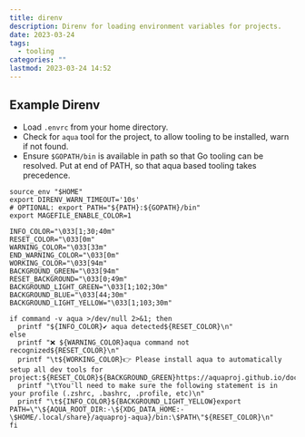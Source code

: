 ```yaml
---
title: direnv
description: Direnv for loading environment variables for projects.
date: 2023-03-24
tags:
  - tooling
categories: ""
lastmod: 2023-03-24 14:52
---
```



## Example Direnv

- Load `.envrc` from your home directory.
- Check for `aqua` tool for the project, to allow tooling to be installed, warn if not found.
- Ensure `$GOPATH/bin` is available in path so that Go tooling can be resolved.
  Put at end of PATH, so that aqua based tooling takes precedence.

```shell title=".envrc"
source_env "$HOME"
export DIRENV_WARN_TIMEOUT='10s'
# OPTIONAL: export PATH="${PATH}:${GOPATH}/bin"
export MAGEFILE_ENABLE_COLOR=1

INFO_COLOR="\033[1;30;40m"
RESET_COLOR="\033[0m"
WARNING_COLOR="\033[33m"
END_WARNING_COLOR="\033[0m"
WORKING_COLOR="\033[94m"
BACKGROUND_GREEN="\033[94m"
RESET_BACKGROUND="\033[0;49m"
BACKGROUND_LIGHT_GREEN="\033[1;102;30m"
BACKGROUND_BLUE="\033[44;30m"
BACKGROUND_LIGHT_YELLOW="\033[1;103;30m"

if command -v aqua >/dev/null 2>&1; then
  printf "${INFO_COLOR}✔️️ aqua detected${RESET_COLOR}\n"
else
  printf "❌ ${WARNING_COLOR}aqua command not recognized${RESET_COLOR}\n"
  printf "\t${WORKING_COLOR}👉 Please install aqua to automatically setup all dev tools for project:${RESET_COLOR}${BACKGROUND_GREEN}https://aquaproj.github.io/docs/tutorial${RESET_COLOR}\n"
  printf "\tYou'll need to make sure the following statement is in your profile (.zshrc, .bashrc, .profile, etc)\n"
  printf "\t${INFO_COLOR}${BACKGROUND_LIGHT_YELLOW}export PATH=\"\${AQUA_ROOT_DIR:-\${XDG_DATA_HOME:-\$HOME/.local/share}/aquaproj-aqua}/bin:\$PATH\"${RESET_COLOR}\n"
fi
```